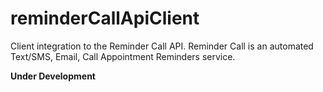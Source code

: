 # reminderCallApiClient
Client integration to the Reminder Call API. Reminder Call is an automated Text/SMS, Email, Call Appointment Reminders service.

**Under Development**
